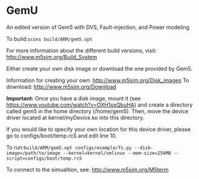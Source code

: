GemU
====

An edited version of Gem5 with DVS, Fault-injection, and Power modeling

To build:```scons build/ARM/gem5.opt```

For more information about the different build versions, visit: http://www.m5sim.org/Build_System

Either create your own disk image or download the one provided by Gem5. 

Information for creating your own: http://www.m5sim.org/Disk_images
To download: http://www.m5sim.org/Download

**Important:**
Once you have a disk image, mount it (see https://www.youtube.com/watch?v=OXH1oxQbuHA) and create a directory called gem5 in the home directory (/home/gem5). Then, move the device driver located at kernel/myDevice.ko into this directory. 

  If you would like to specify your own location for this device driver, please go to configs/boot/temp.rcS and edit line 10.

To run:```build/ARM/gem5.opt configs/example/fs.py --disk-image=/path/to/image --kernel=kernel/vmlinux --mem-size=256MB --script=configs/boot/temp.rcS```

To connect to the simualtion, see: http://www.m5sim.org/M5term

